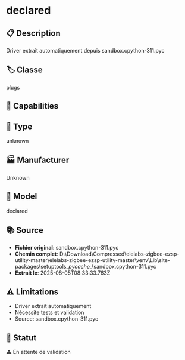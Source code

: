# declared

## 📋 Description
Driver extrait automatiquement depuis sandbox.cpython-311.pyc

## 🏷️ Classe
plugs

## 🔧 Capabilities


## 📡 Type
unknown

## 🏭 Manufacturer
Unknown

## 📱 Model
declared

## 📚 Source
- **Fichier original**: sandbox.cpython-311.pyc
- **Chemin complet**: D:\Download\Compressed\elelabs-zigbee-ezsp-utility-master\elelabs-zigbee-ezsp-utility-master\venv\Lib\site-packages\setuptools\__pycache__\sandbox.cpython-311.pyc
- **Extrait le**: 2025-08-05T08:33:33.763Z

## ⚠️ Limitations
- Driver extrait automatiquement
- Nécessite tests et validation
- Source: sandbox.cpython-311.pyc

## 🚀 Statut
⚠️ En attente de validation
